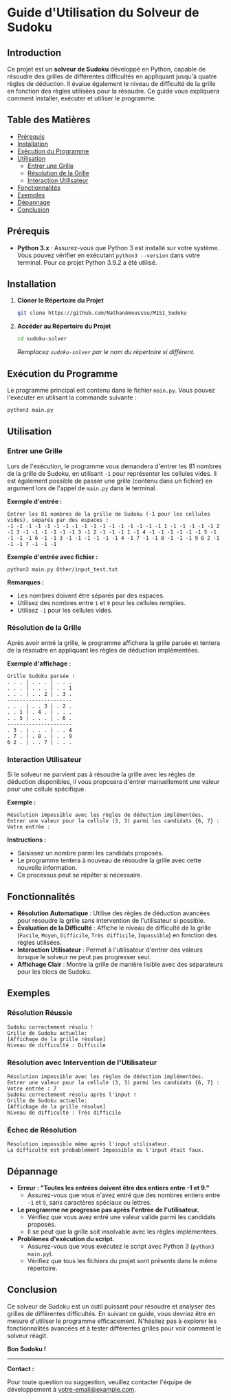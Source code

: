# Guide d'Utilisation du Solveur de Sudoku

## Introduction

Ce projet est un **solveur de Sudoku** développé en Python, capable de résoudre des grilles de différentes difficultés en appliquant jusqu'à quatre règles de déduction. Il évalue également le niveau de difficulté de la grille en fonction des règles utilisées pour la résoudre. Ce guide vous expliquera comment installer, exécuter et utiliser le programme.

## Table des Matières

- [Prérequis](#prérequis)
- [Installation](#installation)
- [Exécution du Programme](#exécution-du-programme)
- [Utilisation](#utilisation)
  - [Entrer une Grille](#entrer-une-grille)
  - [Résolution de la Grille](#résolution-de-la-grille)
  - [Interaction Utilisateur](#interaction-utilisateur)
- [Fonctionnalités](#fonctionnalités)
- [Exemples](#exemples)
- [Dépannage](#dépannage)
- [Conclusion](#conclusion)

## Prérequis

- **Python 3.x** : Assurez-vous que Python 3 est installé sur votre système. Vous pouvez vérifier en exécutant `python3 --version` dans votre terminal. Pour ce projet Python 3.9.2 a été utilisé.

## Installation

1. **Cloner le Répertoire du Projet**

   ```bash
   git clone https://github.com/NathanAmoussou/M1S1_Sudoku
   ```

2. **Accéder au Répertoire du Projet**

   ```bash
   cd sudoku-solver
   ```

   *Remplacez `sudoku-solver` par le nom du répertoire si différent.*

## Exécution du Programme

Le programme principal est contenu dans le fichier `main.py`. Vous pouvez l'exécuter en utilisant la commande suivante :

```bash
python3 main.py
```

## Utilisation

### Entrer une Grille

Lors de l'exécution, le programme vous demandera d'entrer les 81 nombres de la grille de Sudoku, en utilisant `-1` pour représenter les cellules vides.
Il est également possible de passer une grille (contenu dans un fichier) en argument lors de l'appel de `main.py` dans le terminal.

**Exemple d'entrée :**

```
Entrer les 81 nombres de la grille de Sudoku (-1 pour les cellules vides), séparés par des espaces :
-1 -1 -1 -1 -1 -1 -1 -1 -1 -1 -1 -1 -1 -1 -1 -1 -1 1 -1 -1 -1 -1 -1 2 -1 3 -1 -1 -1 -1 -1 -1 3 -1 2 -1 -1 -1 1 -1 4 -1 -1 -1 -1 -1 -1 5 -1 -1 -1 -1 6 -1 -1 3 -1 -1 -1 -1 -1 -1 4 -1 7 -1 -1 8 -1 -1 -1 9 6 2 -1 -1 -1 7 -1 -1 -1
```
**Exemple d'entrée avec fichier :**

```
python3 main.py Other/input_test.txt
```
**Remarques :**

- Les nombres doivent être séparés par des espaces.
- Utilisez des nombres entre `1` et `9` pour les cellules remplies.
- Utilisez `-1` pour les cellules vides.

### Résolution de la Grille

Après avoir entré la grille, le programme affichera la grille parsée et tentera de la résoudre en appliquant les règles de déduction implémentées.

**Exemple d'affichage :**

```
Grille Sudoku parsée :
. . . | . . . | . . .
. . . | . . . | . . 1
. . . | . . 2 | . 3 .
---------------------
. . . | . . 3 | . 2 .
. . 1 | . 4 . | . . .
. . 5 | . . . | . 6 .
---------------------
. 3 . | . . . | . . 4
. 7 . | . 8 . | . . 9
6 2 . | . . 7 | . . .
```

### Interaction Utilisateur

Si le solveur ne parvient pas à résoudre la grille avec les règles de déduction disponibles, il vous proposera d'entrer manuellement une valeur pour une cellule spécifique.

**Exemple :**

```
Résolution impossible avec les règles de déduction implémentées.
Entrer une valeur pour la cellule (3, 3) parmi les candidats {6, 7} :
Votre entrée :
```

**Instructions :**

- Saisissez un nombre parmi les candidats proposés.
- Le programme tentera à nouveau de résoudre la grille avec cette nouvelle information.
- Ce processus peut se répéter si nécessaire.

## Fonctionnalités

- **Résolution Automatique** : Utilise des règles de déduction avancées pour résoudre la grille sans intervention de l'utilisateur si possible.
- **Évaluation de la Difficulté** : Affiche le niveau de difficulté de la grille (`Facile`, `Moyen`, `Difficile`, `Très difficile`, `Impossible`) en fonction des règles utilisées.
- **Interaction Utilisateur** : Permet à l'utilisateur d'entrer des valeurs lorsque le solveur ne peut pas progresser seul.
- **Affichage Clair** : Montre la grille de manière lisible avec des séparateurs pour les blocs de Sudoku.

## Exemples

### Résolution Réussie

```
Sudoku correctement résolu !
Grille de Sudoku actuelle:
[Affichage de la grille résolue]
Niveau de difficulté : Difficile
```

### Résolution avec Intervention de l'Utilisateur

```
Résolution impossible avec les règles de déduction implémentées.
Entrer une valeur pour la cellule (3, 3) parmi les candidats {6, 7} :
Votre entrée : 7
Sudoku correctement résolu après l'input !
Grille de Sudoku actuelle:
[Affichage de la grille résolue]
Niveau de difficulté : Très difficile
```

### Échec de Résolution

```
Résolution impossible même après l'input utilisateur.
La difficulté est probablement Impossible ou l'input était faux.
```

## Dépannage

- **Erreur : "Toutes les entrées doivent être des entiers entre -1 et 9."**
  - Assurez-vous que vous n'avez entré que des nombres entiers entre `-1` et `9`, sans caractères spéciaux ou lettres.
- **Le programme ne progresse pas après l'entrée de l'utilisateur.**
  - Vérifiez que vous avez entré une valeur valide parmi les candidats proposés.
  - Il se peut que la grille soit insolvable avec les règles implémentées.
- **Problèmes d'exécution du script.**
  - Assurez-vous que vous exécutez le script avec Python 3 (`python3 main.py`).
  - Vérifiez que tous les fichiers du projet sont présents dans le même répertoire.

## Conclusion

Ce solveur de Sudoku est un outil puissant pour résoudre et analyser des grilles de différentes difficultés. En suivant ce guide, vous devriez être en mesure d'utiliser le programme efficacement. N'hésitez pas à explorer les fonctionnalités avancées et à tester différentes grilles pour voir comment le solveur réagit.

**Bon Sudoku !**

---

**Contact :**

Pour toute question ou suggestion, veuillez contacter l'équipe de développement à [votre-email@example.com](mailto:votre-email@example.com).
